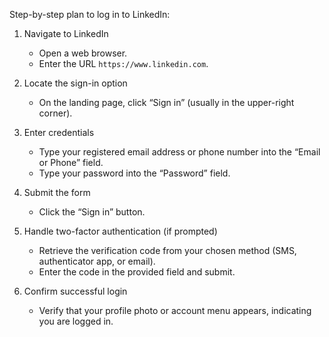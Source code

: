 Step-by-step plan to log in to LinkedIn:

1. Navigate to LinkedIn  
   - Open a web browser.  
   - Enter the URL `https://www.linkedin.com`.

2. Locate the sign-in option  
   - On the landing page, click “Sign in” (usually in the upper-right corner).

3. Enter credentials  
   - Type your registered email address or phone number into the “Email or Phone” field.  
   - Type your password into the “Password” field.

4. Submit the form  
   - Click the “Sign in” button.

5. Handle two-factor authentication (if prompted)  
   - Retrieve the verification code from your chosen method (SMS, authenticator app, or email).  
   - Enter the code in the provided field and submit.

6. Confirm successful login  
   - Verify that your profile photo or account menu appears, indicating you are logged in.
